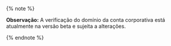 {% note %}

**Observação:** A verificação do domínio da conta corporativa está atualmente na versão beta e sujeita a alterações.

{% endnote %}